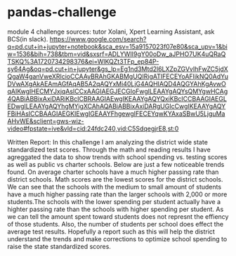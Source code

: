 # pandas-challenge
module 4 challenge
sources: tutor Xolani, Xpert Learning Assistant, ask BCS(in slack). https://www.google.com/search?q=pd.cut+in+jupyter+notebook&sca_esv=15a9157023f07e80&sca_upv=1&biw=1536&bih=738&tbm=vid&sxsrf=ADLYWII9gY00oDw_aJPHO7UK4uQRaQTSKQ%3A1720734298376&ei=WlKQZt3TFp_ep84P-sy64Ag&oq=pd.cut+in+jupyter&gs_lp=Eg1nd3Mtd2l6LXZpZGVvIhFwZC5jdXQgaW4ganVweXRlcioCCAAyBRAhGKABMgUQIRigATIFECEYoAFIjkNQ0AdYuDVwAXgAkAEAmAGfAqAB5A2qAQYxMi40LjG4AQHIAQD4AQGYAhKgAvwOqAIKwgIHECMYJxjqAsICCxAAGIAEGJECGIoFwgILEAAYgAQYsQMYgwHCAg4QABiABBixAxiDARiKBcICBRAAGIAEwgIKEAAYgAQYQxiKBcICCBAAGIAEGLEDwgILEAAYgAQYhgMYigXCAhAQABiABBixAxiDARgUGIcCwgIKEAAYgAQYFBiHAsICCBAAGIAEGKIEwgIGEAAYFhgewgIFECEYqwKYAxaSBwU5LjguMaAHvWE&sclient=gws-wiz-video#fpstate=ive&vld=cid:24fdc240,vid:C5SdqegjrE8,st:0
         
Written Report:
In this challenge I am analyzing the district wide state standardized test scores. Through the math and reading results I have agreggated the data to show trends with school spending vs. testing scores as well as public vs charter schools. Below are just a few noticeable trends found. 
On average charter schools have a much higher passing rate than district schools. Math scores are the lowest scores for the district schools. We can see that the schools with the medium to small amount of students have a much higher passing rate than the larger schools with 2,000 or more students.The schools with the lower spending per student actually have a highter passing rate than the schools with higher spending per student. 
As we can tell the amount spent toward students does not represnt the effiency of those students. Also, the number of students per school does effect the average test results. Hopefully a report such as this will help the district understand the trends and make corrections to optimize school spending to raise the state standardized scores. 
